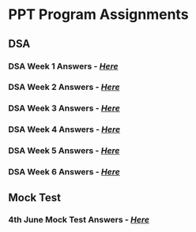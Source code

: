 # PPT Program Assignments

## DSA

### DSA Week 1 Answers - *[Here](./DSA/Week%201%20Array/)*

### DSA Week 2 Answers - *[Here](./DSA/Week%202%20Array/)*

### DSA Week 3 Answers - *[Here](./DSA/Week%203%20Array/)*

### DSA Week 4 Answers - *[Here](./DSA/Week%204%202D%20Array/)*

### DSA Week 5 Answers - *[Here](./DSA/Week%205%202D%20Array/)*

### DSA Week 6 Answers - *[Here](./DSA/Week%206%202D%20Array/)*

## Mock Test

### 4th June Mock Test Answers - *[Here](./Mock%20Tests/Test%204th%20June/)*
